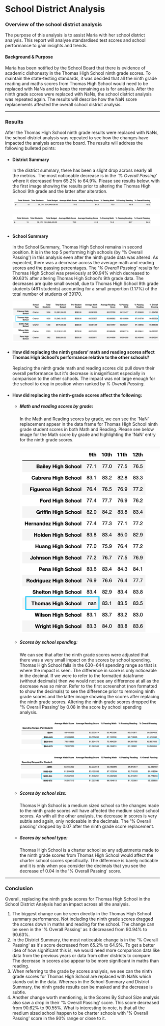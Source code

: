 # School District Analysis

### Overview of the school district analysis

The purpose of this analysis is to assist Maria with her school district analysis. This report will analyse standardised test scores and school performance to gain insights and trends.

#### Background & Purpose

Maria has been notified by the School Board that there is evidence of academic dishonesty in the Thomas High School ninth grade scores. To maintain the state-testing standards, it was decided that all the ninth grade reading and maths scores from Thomas High School would need to be replaced with NaNs and to keep the remaining as is for analysis. After the ninth grade scores were replaced with NaNs, the school district analysis was repeated again. The results will describe how the NaN score replacements affected the overall school district analysis.

----

### Results

After the Thomas High School ninth grade results were replaced with NaNs, the school district analysis was repeated to see how the changes have impacted the analysis across the board. The results will address the following bulleted points:

* #### District Summary
  In the district summary, there has been a slight drop across nearly all the metrics. The most noticeable decrease is in the *'% Overall Passing'* where it decreased from 65.2% to 64.9%. Please see results below, with the first image showing the results prior to altering the Thomas High School 9th grade and the latter after alteration.
  
  
  ![district summary before clean](https://github.com/YanLuong/School_District_Analysis/blob/main/Resources/District%20Summary%20df%20before%20cleaning.png)
  

  ![district summary after THS clean](https://github.com/YanLuong/School_District_Analysis/blob/main/Resources/District%20Summary%20Clean.png)

* #### School Summary
  In the School Summary, Thomas High School remains in second position. It is in the top 5 performing high schools (by '% Overall Passing') in this analysis even after the ninth grade data was altered. As expected, there was a decrease across the average math and reading scores and the passing percentages. The *'% Overall Passing'* results for Thomas High School was previously at 90.94% which decreased to 90.63% after altering Thomas High School's 9th grade data. The decreases are quite small overall, due to Thomas High School 9th grade students (461 students) accounting for a small proportion (1.17%) of the total number of students of 39170. 
  
  ![school summary after THS clean](https://github.com/YanLuong/School_District_Analysis/blob/main/Resources/School%20Summary%20Cleaned%20top5.png)
  

* #### How did replacing the ninth graders’ math and reading scores affect Thomas High School’s performance relative to the other schools?
  Replacing the ninth grade math and reading scores did pull down their overall performance but it's decrease is insignificant especially in comparison to the other schools. The impact was not large enough for the school to drop in position when ranked by *% Overall Passing*.


* #### How did replacing the ninth-grade scores affect the following:
    - ##### Math and reading scores by grade:
        In the Math and Reading scores by grade, we can see the 'NaN' replacement appear in the data frame for Thomas High School ninth grade student scores in both Math and Reading. Please see below image for the Math score by grade and highlighting the 'NaN' entry for the ninth grade scores.
        
        
        
        
        ![Math score by grade](https://github.com/YanLuong/School_District_Analysis/blob/main/Resources/Maths_by_grade.png)
        
        
        
    - ##### Scores by school spending:
         We can see that after the ninth grade scores were adjusted that there was a very small impact on the scores by school spending. Thomas High School falls in the $630-$644 spending range so that is where the impact is seen. The difference in score is only noticeable in the decimal. If we were to refer to the formatted dataframe (without decimals) then we would not see any difference at all as the decrease was so minor. Refer to the first screenshot (non formatted to show the decimals) to see the difference prior to removing ninth grade scores and the latter image showing the scores after replacing the ninth grade scores. Altering the ninth grade scores dropped the '% Overall Passing' by 0.08 in the score by school spending analysis.
         
         ![Scores by spending](https://github.com/YanLuong/School_District_Analysis/blob/main/Resources/Score_by_spending_with_THSninthgrade.png)
         
         ![Scores by spending cleaned](https://github.com/YanLuong/School_District_Analysis/blob/main/Resources/Score_by_spending_clean.png)
         
         
         
         
         
    - ##### Scores by school size:
        Thomas High School is a medium sized school so the changes made to the ninth grade scores will have affected the medium sized school scores. As with all the other analysis, the decrease in scores is very subtle and again, only noticeable in the decimals. The '% Overall passing' dropped by 0.07 after the ninth grade score replacement.     

    - ##### Scores by school type:
        Thomas High School is a charter school so any adjustments made to the ninth grade scores from Thomas High School would affect the charter school scores specifically. The difference is barely noticable and it is only when you consider the decimals that you see the decrease of 0.04 in the '% Overall Passing' score. 
    
-----    
    
### Conclusion
Overall, replacing the ninth grade scores for Thomas High School in the School District Analysis had an impact across all the analysis.
  1. The biggest change can be seen directly in the Thomas High School summary performance. Not including the ninth grade scores dragged the scores down in maths and reading for the school. The change can be seen in the '% Overall Passing' as it decreased from 90.94% to 90.63%.
  2. In the District Summary, the most noticeable change is in the '% Overall Passing' as it's score decreased from 65.2% to 64.9%. To get a better idea of how significant this is, we would need more comparison data like data from the previous years or data from other districts to compare. The decrease in scores also appear to be more significant in maths than reading.
  3. When referring to the grade by scores analysis, we see can the ninth grade scores for Thomas High School are replaced with NaNs which stands out in the data. Whereas in the School Summary and District Summary, the ninth grade results can be masked and the decrease is subtle.  
  4. Another change worth mentioning, is the Scores By School Size analysis also saw a drop in their '% Overall Passing' score. This score decreased from 90.62% to 90.55%. What is interesting to note, is that all the medium sized school happen to be charter schools with '% Overall Passing' score in the 90% range or close to it. 



